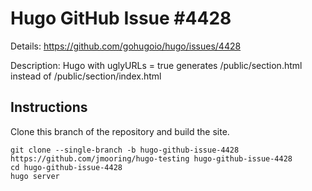 # Hugo GitHub Issue #4428

Details: <https://github.com/gohugoio/hugo/issues/4428>

Description: Hugo with uglyURLs = true generates /public/section.html instead of /public/section/index.html

## Instructions

Clone this branch of the repository and build the site.

```text
git clone --single-branch -b hugo-github-issue-4428 https://github.com/jmooring/hugo-testing hugo-github-issue-4428
cd hugo-github-issue-4428
hugo server
```
